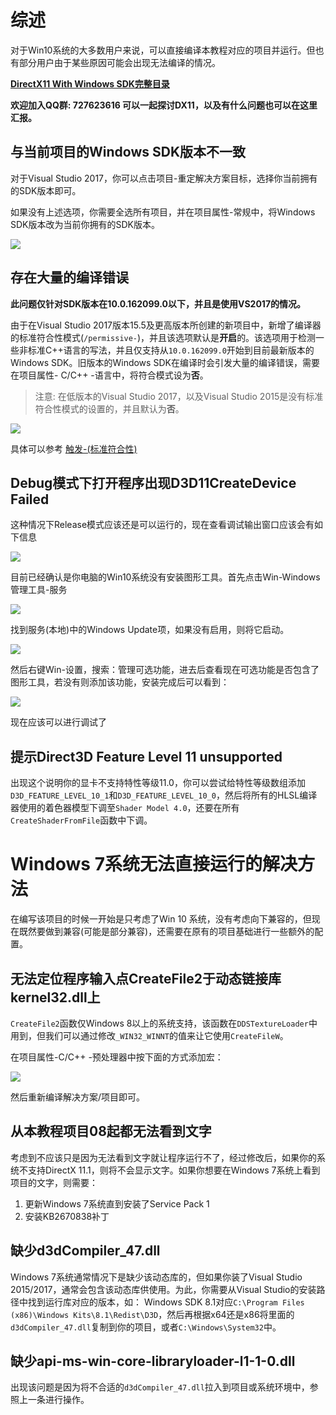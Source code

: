 # 综述

对于Win10系统的大多数用户来说，可以直接编译本教程对应的项目并运行。但也有部分用户由于某些原因可能会出现无法编译的情况。

**[DirectX11 With Windows SDK完整目录](http://www.cnblogs.com/X-Jun/p/9028764.html)**

**欢迎加入QQ群: 727623616 可以一起探讨DX11，以及有什么问题也可以在这里汇报。**

## 与当前项目的Windows SDK版本不一致

对于Visual Studio 2017，你可以点击项目-重定解决方案目标，选择你当前拥有的SDK版本即可。

如果没有上述选项，你需要全选所有项目，并在项目属性-常规中，将Windows SDK版本改为当前你拥有的SDK版本。

![](https://github.com/MKXJun/DirectX11-With-Windows-SDK/blob/master/MarkdownFiles/How-To-Build-Solution/001.png)

## 存在大量的编译错误

**此问题仅针对SDK版本在10.0.162099.0以下，并且是使用VS2017的情况。**

由于在Visual Studio 2017版本15.5及更高版本所创建的新项目中，新增了编译器的标准符合性模式(`/permissive-`)，并且该选项默认是**开启**的。该选项用于检测一些非标准C++语言的写法，并且仅支持从`10.0.162099.0`开始到目前最新版本的Windows SDK。旧版本的Windows SDK在编译时会引发大量的编译错误，需要在项目属性- C/C++ -语言中，将符合模式设为**否**。

>注意: 在低版本的Visual Studio 2017，以及Visual Studio 2015是没有标准符合性模式的设置的，并且默认为**否**。

![](https://github.com/MKXJun/DirectX11-With-Windows-SDK/blob/master/MarkdownFiles/How-To-Build-Solution/002.png)

具体可以参考 [触发-(标准符合性)](https://docs.microsoft.com/zh-cn/cpp/build/reference/permissive-standards-conformance?view=vs-2017)

## Debug模式下打开程序出现D3D11CreateDevice Failed

这种情况下Release模式应该还是可以运行的，现在查看调试输出窗口应该会有如下信息

![](https://github.com/MKXJun/DirectX11-With-Windows-SDK/blob/master/MarkdownFiles/How-To-Build-Solution/003.png)

目前已经确认是你电脑的Win10系统没有安装图形工具。首先点击Win-Windows 管理工具-服务

![](https://github.com/MKXJun/DirectX11-With-Windows-SDK/blob/master/MarkdownFiles/How-To-Build-Solution/004.png)

找到服务(本地)中的Windows Update项，如果没有启用，则将它启动。

![](https://github.com/MKXJun/DirectX11-With-Windows-SDK/blob/master/MarkdownFiles/How-To-Build-Solution/005.png)

然后右键Win-设置，搜索：管理可选功能，进去后查看现在可选功能是否包含了图形工具，若没有则添加该功能，安装完成后可以看到：

![](https://github.com/MKXJun/DirectX11-With-Windows-SDK/blob/master/MarkdownFiles/How-To-Build-Solution/006.png)

现在应该可以进行调试了

## 提示Direct3D Feature Level 11 unsupported

出现这个说明你的显卡不支持特性等级11.0，你可以尝试给特性等级数组添加`D3D_FEATURE_LEVEL_10_1`和`D3D_FEATURE_LEVEL_10_0`，然后将所有的HLSL编译器使用的着色器模型下调至`Shader Model 4.0`，还要在所有`CreateShaderFromFile`函数中下调。

# Windows 7系统无法直接运行的解决方法

在编写该项目的时候一开始是只考虑了Win 10 系统，没有考虑向下兼容的，但现在既然要做到兼容(可能是部分兼容)，还需要在原有的项目基础进行一些额外的配置。

## 无法定位程序输入点CreateFile2于动态链接库kernel32.dll上
`CreateFile2`函数仅Windows 8以上的系统支持，该函数在`DDSTextureLoader`中用到，但我们可以通过修改`_WIN32_WINNT`的值来让它使用`CreateFileW`。

在项目属性-C/C++ -预处理器中按下面的方式添加宏：

![](https://github.com/MKXJun/DirectX11-With-Windows-SDK/blob/master/MarkdownFiles/How-To-Build-Solution/007.png)

然后重新编译解决方案/项目即可。

## 从本教程项目08起都无法看到文字

考虑到不应该只是因为无法看到文字就让程序运行不了，经过修改后，如果你的系统不支持DirectX 11.1，则将不会显示文字。如果你想要在Windows 7系统上看到项目的文字，则需要：
1. 更新Windows 7系统直到安装了Service Pack 1
2. 安装KB2670838补丁

## 缺少d3dCompiler_47.dll

Windows 7系统通常情况下是缺少该动态库的，但如果你装了Visual Studio 2015/2017，通常会包含该动态库供使用。为此，你需要从Visual Studio的安装路径中找到运行库对应的版本，如：
Windows SDK 8.1对应`C:\Program Files (x86)\Windows Kits\8.1\Redist\D3D`，然后再根据x64还是x86将里面的`d3dCompiler_47.dll`复制到你的项目，或者`C:\Windows\System32`中。

## 缺少api-ms-win-core-libraryloader-l1-1-0.dll
出现该问题是因为将不合适的`d3dCompiler_47.dll`拉入到项目或系统环境中，参照上一条进行操作。